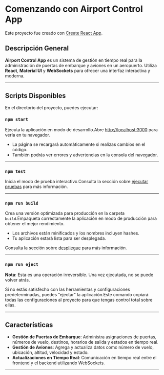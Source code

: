 
# **Comenzando con Airport Control App**

Este proyecto fue creado con [Create React App](https://github.com/facebook/create-react-app).

## **Descripción General**
**Airport Control App** es un sistema de gestión en tiempo real para la administración de puertas de embarque y aviones en un aeropuerto. Utiliza **React**, **Material UI** y **WebSockets** para ofrecer una interfaz interactiva y moderna.

---

## **Scripts Disponibles**

En el directorio del proyecto, puedes ejecutar:

### **`npm start`**

Ejecuta la aplicación en modo de desarrollo.Abre [http://localhost:3000](http://localhost:3000) para verla en tu navegador.

- La página se recargará automáticamente si realizas cambios en el código.
- También podrás ver errores y advertencias en la consola del navegador.

---

### **`npm test`**

Inicia el modo de prueba interactivo.Consulta la sección sobre [ejecutar pruebas](https://facebook.github.io/create-react-app/docs/running-tests) para más información.

---

### **`npm run build`**

Crea una versión optimizada para producción en la carpeta `build`.Empaqueta correctamente la aplicación en modo de producción para obtener el mejor rendimiento.

- Los archivos están minificados y los nombres incluyen hashes.
- Tu aplicación estará lista para ser desplegada.

Consulta la sección sobre [despliegue](https://facebook.github.io/create-react-app/docs/deployment) para más información.

---

### **`npm run eject`**

**Nota:** Esta es una operación irreversible. Una vez ejecutada, no se puede volver atrás.

Si no estás satisfecho con las herramientas y configuraciones predeterminadas, puedes "ejectar" la aplicación.Este comando copiará todas las configuraciones al proyecto para que tengas control total sobre ellas.

---

## **Características**
- **Gestión de Puertas de Embarque**: Administra asignaciones de puertas, números de vuelo, destinos, horarios de salida y estados en tiempo real.
- **Gestión de Aviones**: Agrega y actualiza datos como número de vuelo, ubicación, altitud, velocidad y estado.
- **Actualizaciones en Tiempo Real**: Comunicación en tiempo real entre el frontend y el backend utilizando WebSockets.

---
